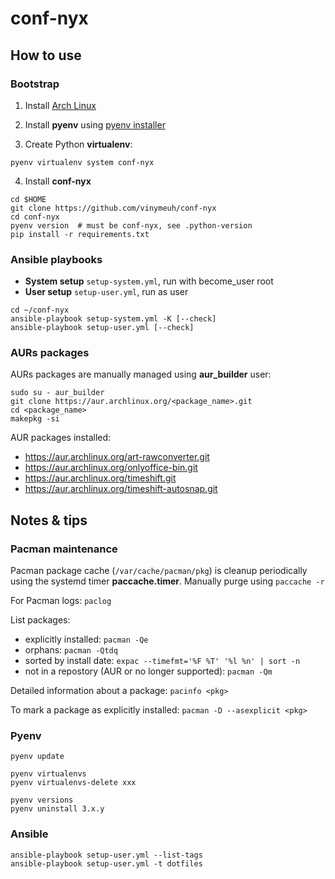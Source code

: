 # conf-nyx

## How to use

### Bootstrap

1. Install [Arch Linux](https://github.com/vinymeuh/nyx-meushi/blob/master/INSTALL-ARCHLINUX.md)

2. Install **pyenv** using [pyenv installer](https://github.com/pyenv/pyenv-installer)

3. Create Python **virtualenv**:

```shell
pyenv virtualenv system conf-nyx
```

4. Install **conf-nyx**

```shell
cd $HOME
git clone https://github.com/vinymeuh/conf-nyx
cd conf-nyx
pyenv version  # must be conf-nyx, see .python-version
pip install -r requirements.txt
```

### Ansible playbooks

* **System setup** ```setup-system.yml```, run with become_user root
* **User setup** ```setup-user.yml```, run as user

```shell
cd ~/conf-nyx
ansible-playbook setup-system.yml -K [--check] 
ansible-playbook setup-user.yml [--check]
```

### AURs packages

AURs packages are manually managed using **aur_builder** user:

```shell
sudo su - aur_builder
git clone https://aur.archlinux.org/<package_name>.git
cd <package_name>
makepkg -si
```

AUR packages installed:

* https://aur.archlinux.org/art-rawconverter.git
* https://aur.archlinux.org/onlyoffice-bin.git
* https://aur.archlinux.org/timeshift.git 
* https://aur.archlinux.org/timeshift-autosnap.git 

## Notes & tips

### Pacman maintenance

Pacman package cache (```/var/cache/pacman/pkg```) is cleanup periodically using the systemd timer **paccache.timer**. Manually purge using ```paccache -r```

For Pacman logs: ```paclog```

List packages:

* explicitly installed: ```pacman -Qe```
* orphans: ```pacman -Qtdq```
* sorted by install date: ```expac --timefmt='%F %T' '%l %n' | sort -n```
* not in a repostory (AUR or no longer supported): ```pacman -Qm```

Detailed information about a package: ```pacinfo <pkg>```

To mark a package as explicitly installed: ```pacman -D --asexplicit <pkg>```

### Pyenv

```shell
pyenv update
```

```shell
pyenv virtualenvs
pyenv virtualenvs-delete xxx
```

```shell
pyenv versions
pyenv uninstall 3.x.y
```

### Ansible

```shell
ansible-playbook setup-user.yml --list-tags
ansible-playbook setup-user.yml -t dotfiles
```
